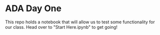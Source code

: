 # ADA Day One

This repo holds a notebook that will allow us to test some functionality for our class. Head over to "Start Here.ipynb" to get going!
